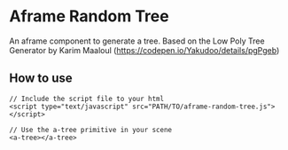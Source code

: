 # Aframe Random Tree

An aframe component to generate a tree. Based on the Low Poly Tree Generator by Karim Maaloul (https://codepen.io/Yakudoo/details/pgPgeb)

## How to use

```
// Include the script file to your html
<script type="text/javascript" src="PATH/TO/aframe-random-tree.js"></script>
```

```
// Use the a-tree primitive in your scene
<a-tree></a-tree>
```
